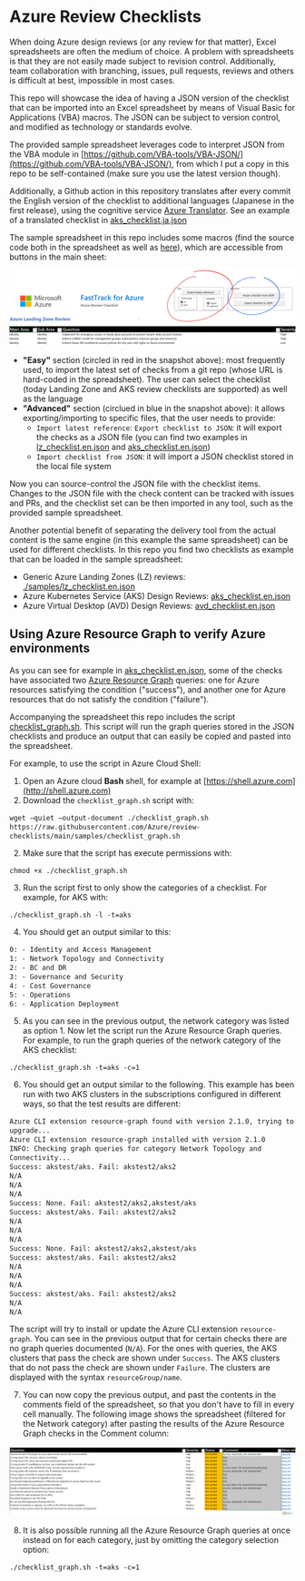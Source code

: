 # Azure Review Checklists

When doing Azure design reviews (or any review for that matter), Excel spreadsheets are often the medium of choice. A problem with spreadsheets is that they are not easily made subject to revision control. Additionally, team collaboration with branching, issues, pull requests, reviews and others is difficult at best, impossible in most cases.

This repo will showcase the idea of having a JSON version of the checklist that can be imported into an Excel spreadsheet by means of Visual Basic for Applications (VBA) macros. The JSON can be subject to version control, and modified as technology or standards evolve.

The provided sample spreadsheet leverages code to interpret JSON from the VBA module in [https://github.com/VBA-tools/VBA-JSON/](https://github.com/VBA-tools/VBA-JSON/), from which I put a copy in this repo to be self-contained (make sure you use the latest version though).

Additionally, a Github action in this repository translates after every commit the English version of the checklist to additional languages (Japanese in the first release), using the cognitive service [Azure Translator](https://azure.microsoft.com/services/cognitive-services/translator/). See an example of a translated checklist in [aks_checklist.ja.json](./samples/aks_checklist.ja.json)

The sample spreadsheet in this repo includes some macros (find the source code both in the spreadsheet as well as [here](./code/Sheet1.cls)), which are accessible from buttons in the main sheet:

![](./pictures/spreadsheet_screenshot.png)

- **"Easy"** section (circled in red in the snapshot above): most frequently used, to import the latest set of checks from a git repo (whose URL is hard-coded in the spreadsheet). The user can select the checklist (today Landing Zone and AKS review checklists are supported) as well as the language
- **"Advanced"** section (circlued in blue in the snapshot above): it allows exporting/importing to specific files, that the user needs to provide:
    - `Import latest reference`:  `Export checklist to JSON`: it will export the checks as a JSON file (you can find two examples in [lz_checklist.en.json](./samples/lz_checklist.en.json) and [aks_checklist.en.json](./samples/aks_checklist.en.json))
    - `Import checklist from JSON`: it will import a JSON checklist stored in the local file system

Now you can source-control the JSON file with the checklist items. Changes to the JSON file with the check content can be tracked with issues and PRs, and the checklist set can be then imported in any tool, such as the provided sample spreadsheet.

Another potential benefit of separating the delivery tool from the actual content is the same engine (in this example the same spreadsheet) can be used for different checklists. In this repo you find two checklists as example that can be loaded in the sample spreadsheet:

- Generic Azure Landing Zones (LZ) reviews: [./samples/lz_checklist.en.json](./samples/lz_checklist.en.json)
- Azure Kubernetes Service (AKS) Design Reviews: [aks_checklist.en.json](./samples/aks_checklist.en.json)
- Azure Virtual Desktop (AVD) Design Reviews: [avd_checklist.en.json](./samples/avd_checklist.en.json)

## Using Azure Resource Graph to verify Azure environments

As you can see for example in [aks_checklist.en.json](./samples/aks_checklist.en.json), some of the checks have associated two [Azure Resource Graph](https://docs.microsoft.com/azure/governance/resource-graph/overview) queries: one for Azure resources satisfying the condition ("success"), and another one for Azure resources that do not satisfy the condition ("failure").

Accompanying the spreadsheet this repo includes the script [checklist_graph.sh](./samples/checklist_graph.sh). This script will run the graph queries stored in the JSON checklists and produce an output that can easily be copied and pasted into the spreadsheet.

For example, to use the script in Azure Cloud Shell:

1. Open an Azure cloud **Bash** shell, for example at [https://shell.azure.com](http://shell.azure.com)
1. Download the `checklist_graph.sh` script with:

```
wget –quiet –output-document ./checklist_graph.sh https://raw.githubusercontent.com/Azure/review-checklists/main/samples/checklist_graph.sh
```

2. Make sure that the script has execute permissions with:

```
chmod +x ./checklist_graph.sh
```

3. Run the script first to only show the categories of a checklist. For example, for AKS with:

```
./checklist_graph.sh -l -t=aks
```

4. You should get an output similar to this:

```
0: - Identity and Access Management
1: - Network Topology and Connectivity
2: - BC and DR
3: - Governance and Security
4: - Cost Governance
5: - Operations
6: - Application Deployment
```

5. As you can see in the previous output, the network category was listed as option 1. Now let the script run the Azure Resource Graph queries. For example, to run the graph queries of the network category of the AKS checklist:

```
./checklist_graph.sh -t=aks -c=1
```

6. You should get an output similar to the following. This example has been run with two AKS clusters in the subscriptions configured in different ways, so that the test results are different:

```
Azure CLI extension resource-graph found with version 2.1.0, trying to upgrade...
Azure CLI extension resource-graph installed with version 2.1.0
INFO: Checking graph queries for category Network Topology and Connectivity...
Success: akstest/aks. Fail: akstest2/aks2
N/A
N/A
N/A
Success: None. Fail: akstest2/aks2,akstest/aks
Success: akstest/aks. Fail: akstest2/aks2
N/A
N/A
N/A
Success: None. Fail: akstest2/aks2,akstest/aks
Success: akstest/aks. Fail: akstest2/aks2
N/A
N/A
N/A
Success: akstest/aks. Fail: akstest2/aks2
N/A
N/A
```

The script will try to install or update the Azure CLI extension `resource-graph`. You can see in the previous output that for certain checks there are no graph queries documented (`N/A`). For the ones with queries, the AKS clusters that pass the check are shown under `Success`. The AKS clusters that do not pass the check are shown under `Failure`. The clusters are displayed with the syntax `resourceGroup/name`.

7. You can now copy the previous output, and past the contents in the comments field of the spreadsheet, so that you don't have to fill in every cell manually. The following image shows the spreadsheet (filtered for the Network category) after pasting the results of the Azure Resource Graph checks in the Comment column:

![Azure Resource Graph paste](./pictures/spreadsheet_paste_query_result.png)

8. It is also possible running all the Azure Resource Graph queries at once instead on for each category, just by omitting the category selection option:

```
./checklist_graph.sh -t=aks -c=1
```
